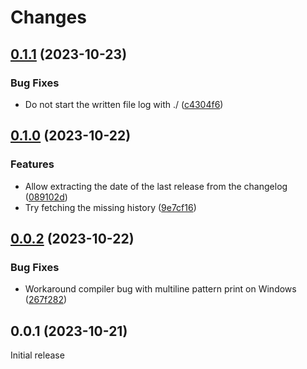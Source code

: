 # Changes

## [0.1.1](https://github.com/prantlf/v-newchanges/compare/v0.1.0...v0.1.1) (2023-10-23)

### Bug Fixes

* Do not start the written file log with ./ ([c4304f6](https://github.com/prantlf/v-newchanges/commit/c4304f687d84f7ed56d895b2dacf6950c8c0be69))

## [0.1.0](https://github.com/prantlf/v-newchanges/compare/v0.0.2...v0.1.0) (2023-10-22)

### Features

* Allow extracting the date of the last release from the changelog ([089102d](https://github.com/prantlf/v-newchanges/commit/089102d9e83815d2f806640426369ad368292ab9))
* Try fetching the missing history ([9e7cf16](https://github.com/prantlf/v-newchanges/commit/9e7cf16993725b7994d664d3be4dae9ebc68fd2f))

## [0.0.2](https://github.com/prantlf/v-newchanges/compare/v0.0.1...v0.0.2) (2023-10-22)

### Bug Fixes

* Workaround compiler bug with multiline pattern print on Windows ([267f282](https://github.com/prantlf/v-newchanges/commit/267f2828e3506024b6e715548116be92d2579bd2))

## 0.0.1 (2023-10-21)

Initial release
